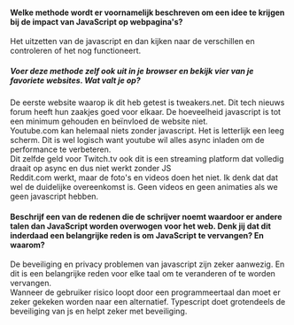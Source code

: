 #### Welke methode wordt er voornamelijk beschreven om een idee te krijgen bij de impact van JavaScript op webpagina's?

Het uitzetten van de javascript en dan kijken naar de verschillen en controleren of het nog functioneert.

##### Voer deze methode zelf ook uit in je browser en bekijk vier van je favoriete websites. Wat valt je op?

De eerste website waarop ik dit heb getest is tweakers.net. Dit tech nieuws forum heeft hun zaakjes goed voor elkaar. De
hoeveelheid javascript is tot een minimum gehouden en beïnvloed de website niet. <br/>
Youtube.com kan helemaal niets zonder javascript. Het is letterlijk een leeg scherm. Dit is wel logisch want youtube wil
alles async inladen om de performance te verbeteren. <br/>
Dit zelfde geld voor Twitch.tv ook dit is een streaming platform dat volledig draait op async en dus niet werkt zonder
JS <br/>
Reddit.com werkt, maar de foto's en videos doen het niet. Ik denk dat dat wel de duidelijke overeenkomst is. Geen videos
en geen animaties als we geen javascript hebben.

#### Beschrijf een van de redenen die de schrijver noemt waardoor er andere talen dan JavaScript worden overwogen voor het web. Denk jij dat dit inderdaad een belangrijke reden is om JavaScript te vervangen? En waarom? <br>

De beveiliging en privacy problemen van javascript zijn zeker aanwezig. En dit is een belangrijke reden voor elke taal
om te veranderen of te worden vervangen.<br/>
Wanneer de gebruiker risico loopt door een programmeertaal dan moet er zeker gekeken worden naar een alternatief.
Typescript doet grotendeels de beveiliging van js en helpt zeker met beveiliging.